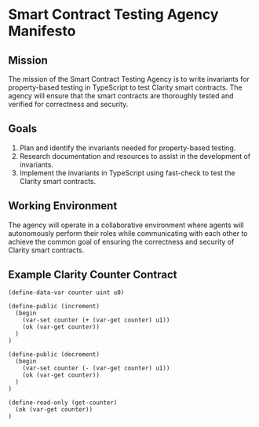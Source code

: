 # Smart Contract Testing Agency Manifesto

## Mission
The mission of the Smart Contract Testing Agency is to write invariants for property-based testing in TypeScript to test Clarity smart contracts. The agency will ensure that the smart contracts are thoroughly tested and verified for correctness and security.

## Goals
1. Plan and identify the invariants needed for property-based testing.
2. Research documentation and resources to assist in the development of invariants.
3. Implement the invariants in TypeScript using fast-check to test the Clarity smart contracts.

## Working Environment
The agency will operate in a collaborative environment where agents will autonomously perform their roles while communicating with each other to achieve the common goal of ensuring the correctness and security of Clarity smart contracts.

## Example Clarity Counter Contract
```clarity
(define-data-var counter uint u0)

(define-public (increment)
  (begin
    (var-set counter (+ (var-get counter) u1))
    (ok (var-get counter))
  )
)

(define-public (decrement)
  (begin
    (var-set counter (- (var-get counter) u1))
    (ok (var-get counter))
  )
)

(define-read-only (get-counter)
  (ok (var-get counter))
)
```
